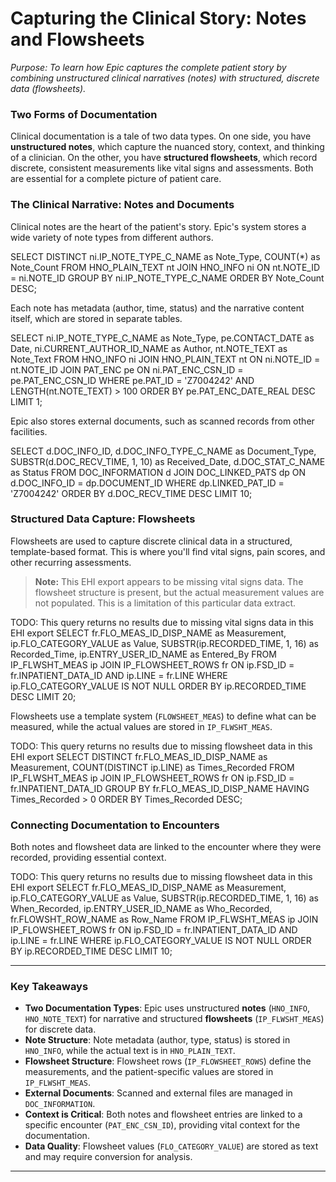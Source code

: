 # Capturing the Clinical Story: Notes and Flowsheets

*Purpose: To learn how Epic captures the complete patient story by combining unstructured clinical narratives (notes) with structured, discrete data (flowsheets).*

### Two Forms of Documentation

Clinical documentation is a tale of two data types. On one side, you have **unstructured notes**, which capture the nuanced story, context, and thinking of a clinician. On the other, you have **structured flowsheets**, which record discrete, consistent measurements like vital signs and assessments. Both are essential for a complete picture of patient care.

### The Clinical Narrative: Notes and Documents

Clinical notes are the heart of the patient's story. Epic's system stores a wide variety of note types from different authors.

<example-query description="View the different types of clinical notes available">
SELECT DISTINCT
    ni.IP_NOTE_TYPE_C_NAME as Note_Type,
    COUNT(*) as Note_Count
FROM HNO_PLAIN_TEXT nt
JOIN HNO_INFO ni ON nt.NOTE_ID = ni.NOTE_ID
GROUP BY ni.IP_NOTE_TYPE_C_NAME
ORDER BY Note_Count DESC;
</example-query>

Each note has metadata (author, time, status) and the narrative content itself, which are stored in separate tables.

<example-query description="Read the content of a recent clinical note">
SELECT 
    ni.IP_NOTE_TYPE_C_NAME as Note_Type,
    pe.CONTACT_DATE as Date,
    ni.CURRENT_AUTHOR_ID_NAME as Author,
    nt.NOTE_TEXT as Note_Text
FROM HNO_INFO ni
JOIN HNO_PLAIN_TEXT nt ON ni.NOTE_ID = nt.NOTE_ID
JOIN PAT_ENC pe ON ni.PAT_ENC_CSN_ID = pe.PAT_ENC_CSN_ID
WHERE pe.PAT_ID = 'Z7004242'
  AND LENGTH(nt.NOTE_TEXT) > 100
ORDER BY pe.PAT_ENC_DATE_REAL DESC
LIMIT 1;
</example-query>

Epic also stores external documents, such as scanned records from other facilities.

<example-query description="Find external (scanned) documents">
SELECT 
    d.DOC_INFO_ID,
    d.DOC_INFO_TYPE_C_NAME as Document_Type,
    SUBSTR(d.DOC_RECV_TIME, 1, 10) as Received_Date,
    d.DOC_STAT_C_NAME as Status
FROM DOC_INFORMATION d
JOIN DOC_LINKED_PATS dp ON d.DOC_INFO_ID = dp.DOCUMENT_ID
WHERE dp.LINKED_PAT_ID = 'Z7004242'
ORDER BY d.DOC_RECV_TIME DESC
LIMIT 10;
</example-query>

### Structured Data Capture: Flowsheets

Flowsheets are used to capture discrete clinical data in a structured, template-based format. This is where you'll find vital signs, pain scores, and other recurring assessments.

> **Note:** This EHI export appears to be missing vital signs data. The flowsheet structure is present, but the actual measurement values are not populated. This is a limitation of this particular data extract.

TODO: This query returns no results due to missing vital signs data in this EHI export
<example-query description="View a patient's recent vital signs from flowsheets">
SELECT 
    fr.FLO_MEAS_ID_DISP_NAME as Measurement,
    ip.FLO_CATEGORY_VALUE as Value,
    SUBSTR(ip.RECORDED_TIME, 1, 16) as Recorded_Time,
    ip.ENTRY_USER_ID_NAME as Entered_By
FROM IP_FLWSHT_MEAS ip
JOIN IP_FLOWSHEET_ROWS fr ON ip.FSD_ID = fr.INPATIENT_DATA_ID AND ip.LINE = fr.LINE
WHERE ip.FLO_CATEGORY_VALUE IS NOT NULL
ORDER BY ip.RECORDED_TIME DESC
LIMIT 20;
</example-query>

Flowsheets use a template system (`FLOWSHEET_MEAS`) to define what can be measured, while the actual values are stored in `IP_FLWSHT_MEAS`.

TODO: This query returns no results due to missing flowsheet data in this EHI export
<example-query description="List all flowsheet measurements recorded for a patient">
SELECT DISTINCT
    fr.FLO_MEAS_ID_DISP_NAME as Measurement,
    COUNT(DISTINCT ip.LINE) as Times_Recorded
FROM IP_FLWSHT_MEAS ip
JOIN IP_FLOWSHEET_ROWS fr ON ip.FSD_ID = fr.INPATIENT_DATA_ID
GROUP BY fr.FLO_MEAS_ID_DISP_NAME
HAVING Times_Recorded > 0
ORDER BY Times_Recorded DESC;
</example-query>

### Connecting Documentation to Encounters

Both notes and flowsheet data are linked to the encounter where they were recorded, providing essential context.

TODO: This query returns no results due to missing flowsheet data in this EHI export
<example-query description="View measurement context, including who recorded it and where">
SELECT 
    fr.FLO_MEAS_ID_DISP_NAME as Measurement,
    ip.FLO_CATEGORY_VALUE as Value,
    SUBSTR(ip.RECORDED_TIME, 1, 16) as When_Recorded,
    ip.ENTRY_USER_ID_NAME as Who_Recorded,
    fr.FLOWSHT_ROW_NAME as Row_Name
FROM IP_FLWSHT_MEAS ip
JOIN IP_FLOWSHEET_ROWS fr ON ip.FSD_ID = fr.INPATIENT_DATA_ID AND ip.LINE = fr.LINE
WHERE ip.FLO_CATEGORY_VALUE IS NOT NULL
ORDER BY ip.RECORDED_TIME DESC
LIMIT 10;
</example-query>

---

### Key Takeaways

- **Two Documentation Types**: Epic uses unstructured **notes** (`HNO_INFO`, `HNO_NOTE_TEXT`) for narrative and structured **flowsheets** (`IP_FLWSHT_MEAS`) for discrete data.
- **Note Structure**: Note metadata (author, type, status) is stored in `HNO_INFO`, while the actual text is in `HNO_PLAIN_TEXT`.
- **Flowsheet Structure**: Flowsheet rows (`IP_FLOWSHEET_ROWS`) define the measurements, and the patient-specific values are stored in `IP_FLWSHT_MEAS`.
- **External Documents**: Scanned and external files are managed in `DOC_INFORMATION`.
- **Context is Critical**: Both notes and flowsheet entries are linked to a specific encounter (`PAT_ENC_CSN_ID`), providing vital context for the documentation.
- **Data Quality**: Flowsheet values (`FLO_CATEGORY_VALUE`) are stored as text and may require conversion for analysis.

---
